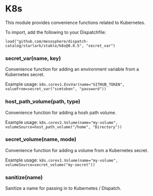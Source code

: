 
# K8s

This module provides convenience functions related to Kubernetes.

To import, add the following to your Dispatchfile:

```
load("github.com/mesosphere/dispatch-catalog/starlark/stable/k8s@0.0.5", "secret_var")
```


### secret_var(name, key)


Convenience function for adding an environment variable from a Kubernetes secret.

Example usage: `k8s.corev1.EnvVar(name="GITHUB_TOKEN", valueFrom=secret_var("scmtoken", "password"))`


### host_path_volume(path, type)


Convenience function for adding a hosh path volume.

Example usage: `k8s.corev1.Volume(name="my-volume", volumeSource=host_path_volume("/home", "Directory"))`


### secret_volume(name, mode)


Convenience function for adding a volume from a Kubernetes secret.

Example usage: `k8s.corev1.Volume(name="my-volume", volumeSource=secret_volume("my-secret"))`


### sanitize(name)


Sanitize a name for passing in to Kubernetes / Dispatch.



